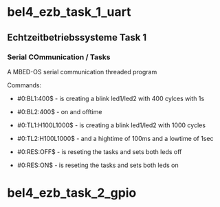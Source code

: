# bel4_ezb_task_1_uart
## Echtzeitbetriebssysteme Task 1
### Serial COmmunication / Tasks
  
A MBED-OS serial communication threaded program  
  
Commands:  
* #0:BL1:400$ - is creating a blink led1/led2 with 400 cylces with 1s
* #0:BL2:400$ - on and offtime

* #0:TL1:H100L1000$ - is creating a blink led1/led2 with 1000 cycles
* #0:TL2:H100L1000$ - and a hightime of 100ms and a lowtime of 1sec

* #0:RES:OFF$ - is reseting the tasks and sets both leds off
* #0:RES:ON$  - is reseting the tasks and sets both leds on
# bel4_ezb_task_2_gpio
